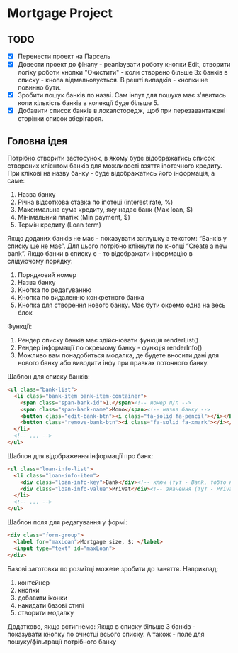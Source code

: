 # Mortgage Project

## TODO
- [x] Перенести проект на Парсель
- [x] Довести проект до фіналу - реалізувати роботу кнопки Edit, створити логіку роботи кнопки "Очистити" - коли створено більше 3х банків в списку - кнопа відмальовується. В решті випадків - кнопки не повинно бути.
- [x] Зробити пошук банків по назві. Сам інпут для пошука має з'явитись коли кількість банків в колекції буде більше 5.
- [x] Добавити список банків в локалсторедж, щоб при перезавантажені сторінки список зберігався.

## Головна ідея
Потрібно створити застосунок, в якому буде відображатись список створених клієнтом банків для можливості взяття іпотечного кредиту. 
При клікові на назву банку - буде відображатись його інформація, а саме:
1. Назва банку
1. Річна відсоткова ставка по іпотеці (interest rate, %)
1. Максимальна сума кредиту, яку надає банк (Max loan, $)
1. Мінімальний платіж (Min payment, $)
1. Термін кредиту (Loan term)

Якщо доданих банків не має - показувати заглушку з текстом: “Банків у списку ще не має”. 
Для цього потрібно клікнути по кнопці “Create a new bank”.
Якщо банки в списку є - то відображати інформацію в слідуючому порядку:
1. Порядковий номер
1. Назва банку
1. Кнопка по редагуванню
1. Кнопка по видаленню конкретного банка
1. Кнопка для створення нового банку. Має бути окремо одна на весь блок

Функції:
1. Рендер списку банків має здійснювати функція renderList()
1. Рендер інформації по окремому банку - функція renderInfo()
1. Можливо вам понадобиться модалка, де будете вносити дані для нового банку або виводити інфу при правках поточного банку.

Шаблон для списку банків:
```HTML
<ul class="bank-list">
  <li class="bank-item bank-item-container">
    <span class="span-bank-id">1.</span><!-- номер п/п -->
    <span class="span-bank-name">Mono</span><!-- назва банку -->
    <button class="edit-bank-btn"><i class="fa-solid fa-pencil"></i></button><!-- кнопка редагування -->
    <button class="remove-bank-btn"><i class="fa-solid fa-xmark"></i></button><!-- кнопка видалення -->
  </li>
  <!-- ... -->
</ul>
```

Шаблон для відображення інформації про банк:
```HTML
<ul class="loan-info-list">
  <li class="loan-info-item">
    <div class="loan-info-key">Bank</div><!-- ключ (тут - Bank, тобто назва банку) -->
    <div class="loan-info-value">Privat</div><!-- значення (тут - Privat) -->
  </li>
  <!-- ... -->
</ul>
```

Шаблон поля для редагування у формі:
```HTML
<div class="form-group">
  <label for="maxLoan">Mortgage size, $: </label>
  <input type="text" id="maxLoan">
</div>
```

Базові заготовки по розмітці можете зробити до заняття.
Наприклад:
1. контейнер
1. кнопки
1. добавити іконки
1. накидати базові стилі
1. створити модалку

Додатково, якщо встигнемо:
Якщо в списку більше 3 банків - показувати кнопку по очистці всього списку. А також - поле для пошуку/фільтрації потрібного банку
